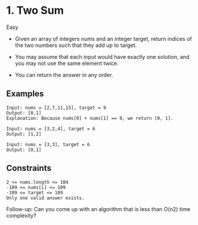 # 1. Two Sum
Easy

- Given an array of integers nums and an integer target, return indices of the two numbers such that they add up to target.

- You may assume that each input would have exactly one solution, and you may not use the same element twice.

- You can return the answer in any order.



## Examples

    Input: nums = [2,7,11,15], target = 9
    Output: [0,1]
    Explanation: Because nums[0] + nums[1] == 9, we return [0, 1].    

    Input: nums = [3,2,4], target = 6
    Output: [1,2]

    Input: nums = [3,3], target = 6
    Output: [0,1]
 

## Constraints
    2 <= nums.length <= 104
    -109 <= nums[i] <= 109
    -109 <= target <= 109
    Only one valid answer exists.
 

Follow-up: Can you come up with an algorithm that is less than O(n2) time complexity?